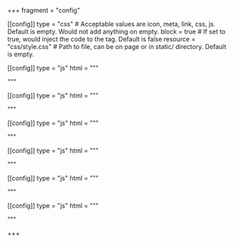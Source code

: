 +++
fragment = "config"

[[config]]
  type = "css" # Acceptable values are icon, meta, link, css, js. Default is empty. Would not add anything on empty.
  block = true # If set to true, would inject the code to the <head> tag. Default is false
  resource = "css/style.css" # Path to file, can be on page or in static/ directory. Default is empty.
    
[[config]]
  type = "js"
  html = """
  <script>
var nav = document.querySelector('.prln-nav');
nav.addEventListener('toggle', function (event) {
	// Only run if the prlnDD is open
	if (!event.target.open) return;
	// Get all other open prlnDDs and close them
	var prlnDDs = nav.querySelectorAll('.prlnDD[open]');
	Array.prototype.forEach.call(prlnDDs, function (prlnDD) {
		if (prlnDD === event.target) return;
		prlnDD.removeAttribute('open');
	});
}, true);
</script>
  """
  
[[config]]
  type = "js"
  html = """
<script>
function closeAboutDetails() {
  document.getElementById("aboutDetails").open = false;
}
</script>
  """
  
[[config]]
  type = "js"
  html = """
<script>
function closepSDetails() {
  document.getElementById("pSDetails").open = false;
}
</script>
  """
  
[[config]]
  type = "js"
  html = """
<script>
function closetRDetails() {
  document.getElementById("tRDetails").open = false;
}
</script>
  """







 

  
  
[[config]]
  type = "js"
  html = """
  <script>
var nav = document.querySelector('.prln-nav');
    window.addEventListener("wheel", () => {
    if (window.innerWidth>999){
	var prlnDDs = nav.querySelectorAll('.prlnDD[open]');
	Array.prototype.forEach.call(prlnDDs, function (prlnDD) {
		prlnDD.removeAttribute('open');
	});
    }
}, true);
</script>
  """



[[config]]
  type = "js"
  html = """
  <script>
var all_links = document.querySelectorAll('a');
for (var i = 0; i < all_links.length; i++){
       var a = all_links[i];
       if(a.hostname != location.hostname) {
               a.rel = 'noopener';
               a.target = '_blank';
       }
}
</script>
  """    
    
+++

